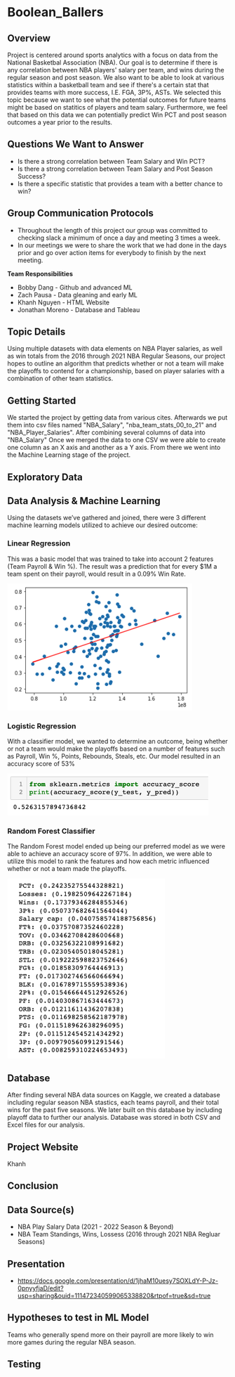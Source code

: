 # Boolean_Ballers

## Overview

Project is centered around sports analytics with a focus on data from the National Basketbal Association (NBA). Our goal is to determine if there is any correlation between NBA players' salary per team, and wins during the regular season and post season. We also want to be able to look at various statistics within a basketball team and see if there's a certain stat that provides teams with more success, I.E. FGA, 3P%, ASTs. We selected this topic because we want to see what the potential outcomes for future teams might be based on statitics of players and team salary. Furthermore, we feel that based on this data we can potentially predict Win PCT and post season outcomes a year prior to the results. 

## Questions We Want to Answer
* Is there a strong correlation between Team Salary and Win PCT?
* Is there a strong correlation between Team Salary and Post Season Success?
* Is there a specific statistic that provides a team with a better chance to win?

## Group Communication Protocols
* Throughout the length of this project our group was committed to checking slack a minimum of once a day and meeting 3 times a week.
* In our meetings we were to share the work that we had done in the days prior and go over action items for everybody to finish by the next meeting. 

**Team Responsibilities**
* Bobby Dang - Github and advanced ML
* Zach Pausa - Data gleaning and early ML
* Khanh Nguyen - HTML Website 
* Jonathan Moreno - Database and Tableau 

## Topic Details

Using multiple datasets with data elements on NBA Player salaries, as well as win totals from the 2016 through 2021 NBA Regular Seasons, our project hopes to outline an algorithm that predicts whether or not a team will make the playoffs to contend for a championship, based on player salaries with a combination of other team statistics. 

## Getting Started
We started the project by getting data from various cites. Afterwards we put them into csv files named "NBA_Salary", "nba_team_stats_00_to_21" and "NBA_Player_Salaries". After combining several columns of data into "NBA_Salary" Once we merged the data to one CSV we were able to create one column as an X axis and another as a Y axis. From there we went into the Machine Learning stage of the project. 

## Exploratory Data


## Data Analysis & Machine Learning 
Using the datasets we’ve gathered and joined, there were 3 different machine learning models utilized to achieve our desired outcome:

### Linear Regression
This was a basic model that was trained to take into account 2 features (Team Payroll & Win %). The result was a prediction that for every $1M a team spent on their payroll, would result in a 0.09% Win Rate. 

![Linear Reg Graph]( https://github.com/bdang303/boolean_ballers/blob/main/Images/ML%20Code%20Shots/LinRegGraph.png)

### Logistic Regression
With a classifier model, we wanted to determine an outcome, being whether or not a team would make the playoffs based on a number of features such as Payroll, Win %, Points, Rebounds, Steals, etc. Our model resulted in an accuracy score of 53%

![Logistic Reg Score]( https://github.com/bdang303/boolean_ballers/blob/main/Images/ML%20Code%20Shots/ML_LogReg_Score.png)

### Random Forest Classifier
The Random Forest model ended up being our preferred model as we were able to achieve an accuracy score of 97%. In addition, we were able to utilize this model to rank the features and how each metric influenced whether or not a team made the playoffs. 

![Random Forest Ranker]( https://github.com/bdang303/boolean_ballers/blob/main/Images/ML%20Code%20Shots/RandoForest_FeatureRank.png)

## Database
After finding several NBA data sources on Kaggle, we created a database including regular season NBA stastics, each teams payroll, and their total wins for the past five seasons. We later built on this database by including playoff data to further our analysis. Database was stored in both CSV and Excel files for our analysis.

## Project Website
Khanh

## Conclusion  













## Data Source(s)

- NBA Play Salary Data (2021 - 2022 Season & Beyond)
- NBA Team Standings, Wins, Lossess (2016 through 2021 NBA Regluar Seasons)

## Presentation
 - https://docs.google.com/presentation/d/1jhaM10uesy7SOXLdY-P-Jz-0pnyyfjaD/edit?usp=sharing&ouid=111472340599065338820&rtpof=true&sd=true

## Hypotheses to test in ML Model

Teams who generally spend more on their payroll are more likely to win more games during the regular NBA season. 

## Testing
